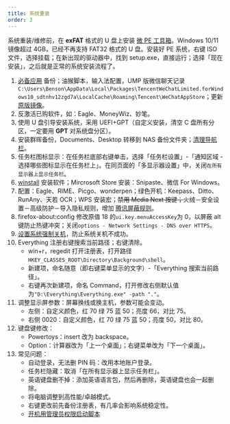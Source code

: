 ```yaml
---
title: 系统重装
order: 3
---
```


系统重装/维修前，在 **exFAT** 格式的 U 盘上安装 [微 PE 工具箱](http://www.wepe.com.cn/)。Windows 10/11 镜像超过 4GB，已经不再支持 FAT32 格式的 U 盘。安装好 PE 系统，右键 ISO 文件，选择挂载；在新出现的驱动器中，找到 setup.exe，直接运行；选择「现在安装」，之后就是正常的系统安装流程了。

1. [必备应用](../apps/index.html) 备份；油猴脚本，输入法配置，UMP 版微信聊天记录`C:\Users\Benson\AppData\Local\Packages\TencentWeChatLimited.forWindows10_sdtnhv12zgd7a\LocalCache\Roaming\Tencent\WeChatAppStore`；更新 [原版镜像](https://www.microsoft.com/zh-cn/software-download/windows11)。
2. 反激活已购软件，如：Eagle、MoneyWiz、妙笔。
3. 使用 U 盘引导安装系统，采用 UEFI+GPT（自定义安装，清空 C 盘所有分区，一定要用 **GPT** 对系统盘分区）。
4. 安装群晖备份，Documents、Desktop 转移到 NAS 备份文件夹；[清理导航栏](https://zhuanlan.zhihu.com/p/25942015)。
5. 任务栏图标显示：在任务栏底部右键单击，选择「任务栏设置」-「通知区域 - 选择哪些图标显示在任务栏上」。在同页面的「多显示器设置」中，关闭`在所有显示器上显示任务栏`。
6. [winstall](https://winstall.app/packs/dEj1kM6HT) 安装软件；Mircrosoft Store 安装：Snipaste、微信 For Windows。
7. 配置：Eagle、RIME、Picgo、wonderpen；绿色开机：Keepass、Ditto、RunAny、天若 OCR；WPS 安装宏；~~禁用 Media Next 按键；~~火绒－安全设置－高级防护－导入隐私规则，增加 [腾讯屏蔽规则](https://github.com/tutugreen/Huorong-Rules/tree/main/Tencent)。
8. firefox-about:config 修改原值 18 的`ui.key.menuAccessKey`为 0，以屏蔽 alt 键防止热键冲突；关闭`options - Network Settings - DNS over HTTPS`。
9. [设置系统强制关机](https://zhuanlan.zhihu.com/p/28990682)，防止系统关机不成功。
10. Everything 注册右键搜索当前路径；右键清除。
    - win+r，regedit 打开注册表，打开路径`HKEY_CLASSES_ROOT\Directory\Background\shell`。
    - 新建项，命名随意（即右键菜单显示的文字）-「Everything 搜索当前路径」。
    - 右键再次新建项，命名 Command，打开修改右侧默认值为`"D:\Everything\Everything.exe" -path "."`。
11. 调整显示屏参数：屏幕换线或换主机，参数可能会变动。
    - 左侧：自定义颜色，红 70 绿 75 蓝 50；亮度 66，对比 75。
    - 右侧 0020：自定义颜色，红 70 绿 75 蓝 50；亮度 50，对比 80。
12. 键盘键修改：
    - Powertoys：insert 改为 backspace。
    - Option：计算器改为「上一个桌面」；右键菜单改为「下一个桌面」。
13. 常见问题：
    - 自动登录，无法删 PIN 码：改用本地账户登录。
    - 任务栏隐藏：取消「在所有显示器上显示任务栏」。
    - 英语键盘删不掉：添加英语语言包，然后再删除，英语键盘也会一起删除。
    - 将电脑调整到高性能/卓越模式。
    - 右键更改前先备份注册表，有几率会影响系统稳定性。
    - [开机用管理员权限启动脚本](../code/AutoHotKey.html#管理员权限运行脚本)
